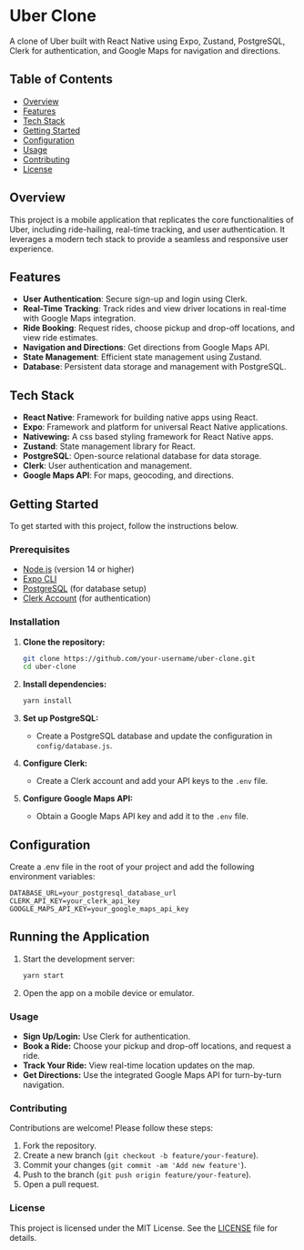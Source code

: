 # Uber Clone

A clone of Uber built with React Native using Expo, Zustand, PostgreSQL, Clerk for authentication, and Google Maps for navigation and directions.

## Table of Contents

- [Overview](#overview)
- [Features](#features)
- [Tech Stack](#tech-stack)
- [Getting Started](#getting-started)
- [Configuration](#configuration)
- [Usage](#usage)
- [Contributing](#contributing)
- [License](#license)

## Overview

This project is a mobile application that replicates the core functionalities of Uber, including ride-hailing, real-time tracking, and user authentication. It leverages a modern tech stack to provide a seamless and responsive user experience.

## Features

- **User Authentication**: Secure sign-up and login using Clerk.
- **Real-Time Tracking**: Track rides and view driver locations in real-time with Google Maps integration.
- **Ride Booking**: Request rides, choose pickup and drop-off locations, and view ride estimates.
- **Navigation and Directions**: Get directions from Google Maps API.
- **State Management**: Efficient state management using Zustand.
- **Database**: Persistent data storage and management with PostgreSQL.

## Tech Stack

- **React Native**: Framework for building native apps using React.
- **Expo**: Framework and platform for universal React Native applications.
- **Nativewing:** A css based styling framework for React Native apps.
- **Zustand**: State management library for React.
- **PostgreSQL**: Open-source relational database for data storage.
- **Clerk**: User authentication and management.
- **Google Maps API**: For maps, geocoding, and directions.

## Getting Started

To get started with this project, follow the instructions below.

### Prerequisites

- [Node.js](https://nodejs.org/) (version 14 or higher)
- [Expo CLI](https://docs.expo.dev/get-started/installation/)
- [PostgreSQL](https://www.postgresql.org/download/) (for database setup)
- [Clerk Account](https://clerk.dev/) (for authentication)

### Installation

   1. **Clone the repository:**
   
      ```bash
      git clone https://github.com/your-username/uber-clone.git
      cd uber-clone
      ```
      
   2. **Install dependencies:**
   
      ```bash
      yarn install
      ```
   
   3. **Set up PostgreSQL:**
   
      - Create a PostgreSQL database and update the configuration in `config/database.js`.
   
      
   4. **Configure Clerk:**
   
      - Create a Clerk account and add your API keys to the `.env` file.
   
      
   5. **Configure Google Maps API:**
   
      - Obtain a Google Maps API key and add it to the `.env` file.


## Configuration

Create a .env file in the root of your project and add the following environment variables:

   ```.env
   DATABASE_URL=your_postgresql_database_url
   CLERK_API_KEY=your_clerk_api_key
   GOOGLE_MAPS_API_KEY=your_google_maps_api_key
   ```


## Running the Application

   1. Start the development server:
   
      ```bash
      yarn start
      ```
   2. Open the app on a mobile device or emulator.


### Usage

- **Sign Up/Login:** Use Clerk for authentication.
- **Book a Ride:** Choose your pickup and drop-off locations, and request a ride.
- **Track Your Ride:** View real-time location updates on the map.
- **Get Directions:** Use the integrated Google Maps API for turn-by-turn navigation.


### Contributing
Contributions are welcome! Please follow these steps:

1. Fork the repository.
2. Create a new branch (`git checkout -b feature/your-feature`).
3. Commit your changes (`git commit -am 'Add new feature'`).
4. Push to the branch (`git push origin feature/your-feature`).
5. Open a pull request.


### License
This project is licensed under the MIT License. See the [LICENSE](https://github.com/git/git-scm.com/blob/main/MIT-LICENSE.txt) file for details.

